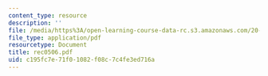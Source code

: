 ```yaml
---
content_type: resource
description: ''
file: /media/https%3A/open-learning-course-data-rc.s3.amazonaws.com/20-110j-thermodynamics-of-biomolecular-systems-fall-2005/c195fc7e71f01082f08c7c4fe3ed716a_rec0506.pdf
file_type: application/pdf
resourcetype: Document
title: rec0506.pdf
uid: c195fc7e-71f0-1082-f08c-7c4fe3ed716a
---
```

